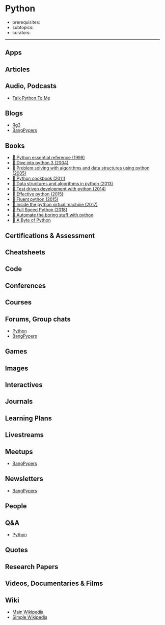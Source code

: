 # Python

- prerequisites:
- subtopics:
- curators:

------

## Apps

## Articles

## Audio, Podcasts

- [Talk Python To Me](https://talkpython.fm/)


## Blogs

- [Rg3](http://rg3.name/)
- [BangPypers](http://bangalore.python.org.in/)

## Books

- [📕 Python essential reference (1999)](https://www.goodreads.com/book/show/6666430-python-essential-reference)
- [📖 Dive into python 3 (2004)](http://www.diveintopython3.net/)
- [📖 Problem solving with algorithms and data structures using python (2005)](http://interactivepython.org/runestone/static/pythonds/index.html)
- [📖 Python cookbook (2011)](https://d.cxcore.net/Python/Python_Cookbook_3rd_Edition.pdf)
- [📕 Data structures and algorithms in python (2013)](http://www.goodreads.com/book/show/13838796-data-structures-and-algorithms-in-python)
- [📕 Test driven development with python (2014)](http://www.goodreads.com/book/show/17912811-test-driven-web-development-with-python)
- [📕 Effective python (2015)](http://www.goodreads.com/book/show/23020812-effective-python)
- [📕 Fluent python (2015)](http://www.goodreads.com/book/show/22800567-fluent-python)
- [📖 Inside the python virtual machine (2017)](https://leanpub.com/insidethepythonvirtualmachine)
- [📖 Full Speed Python (2018)](https://github.com/joaoventura/full-speed-python)
- [📖 Automate the boring stuff with python](https://automatetheboringstuff.com/)
- [📕 A Byte of Python](https://python.swaroopch.com/)


## Certifications & Assessment

## Cheatsheets

## Code

## Conferences

## Courses

## Forums, Group chats

- [Python](https://www.reddit.com/r/Python/)
- [BangPypers](https://bangpypers.slack.com/)

## Games

## Images

## Interactives

## Journals

## Learning Plans

## Livestreams

## Meetups

- [BangPypers](https://www.meetup.com/bangpypers)

## Newsletters

- [BangPypers](https://mail.python.org/mailman/listinfo/bangpypers)

## People

## Q&A

- [Python](https://www.quora.com/topic/Python-programming-language-1)

## Quotes

## Research Papers

## Videos, Documentaries & Films

## Wiki

- [Main Wikipedia](https://en.wikipedia.org/wiki/Python_(programming_language))
- [Simple Wikipedia](https://simple.wikipedia.org/wiki/Python_(programming_language))
